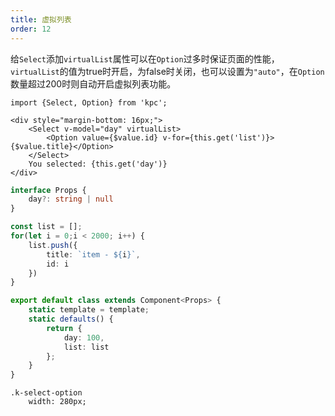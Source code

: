 ```yaml
---
title: 虚拟列表
order: 12
---
```


给`Select`添加`virtualList`属性可以在`Option`过多时保证页面的性能，`virtualList`的值为true时开启，为false时关闭，也可以设置为`"auto"`，在`Option`数量超过200时则自动开启虚拟列表功能。

```vdt
import {Select, Option} from 'kpc';

<div style="margin-bottom: 16px;">
    <Select v-model="day" virtualList>
        <Option value={$value.id} v-for={this.get('list')}>{$value.title}</Option>
    </Select>
    You selected: {this.get('day')}
</div>
```

```ts
interface Props {
    day?: string | null
}

const list = [];
for(let i = 0;i < 2000; i++) {
    list.push({
        title: `item - ${i}`,
        id: i
    })
}

export default class extends Component<Props> {
    static template = template;
    static defaults() {
        return {
            day: 100,
            list: list
        };
    }
}
```


```styl
.k-select-option
    width: 280px;
```
